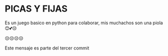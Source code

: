 # PICAS Y FIJAS
Es un juego basico en python para colaborar, mis muchachos son una piola 😊💕😒

😒😒😒😒

Este mensaje es parte del tercer commit
